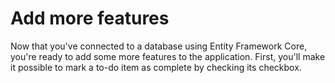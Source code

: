 # Add more features
Now that you've connected to a database using Entity Framework Core, you're ready to add some more features to the application. First, you'll make it possible to mark a to-do item as complete by checking its checkbox.
